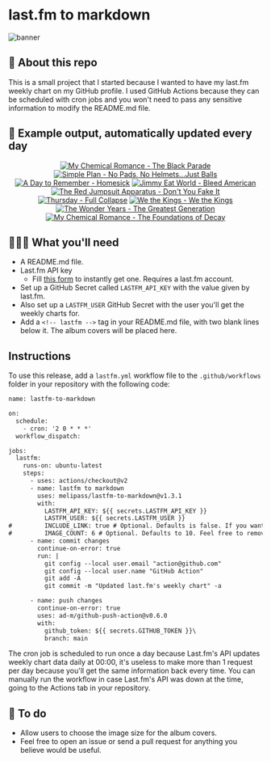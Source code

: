 # last.fm to markdown

![banner](banner.png)

## 🤖 About this repo
This is a small project that I started because I wanted to have my last.fm weekly chart on my GitHub profile. I used GitHub Actions because they can be scheduled with cron jobs and you won't need to pass any sensitive information to modify the README.md file.

## 🎵 Example output, automatically updated every day
<!-- lastfm -->
<p align="center"><a href="https://www.last.fm/music/My+Chemical+Romance/The+Black+Parade"><img src="https://lastfm.freetls.fastly.net/i/u/64s/7675defb2787ce67cd030081eb8ff77c.png" title="My Chemical Romance - The Black Parade"></a> <a href="https://www.last.fm/music/Simple+Plan/No+Pads,+No+Helmets...Just+Balls"><img src="https://lastfm.freetls.fastly.net/i/u/64s/b95f7b7b3849441a88cbcbe6f408db88.png" title="Simple Plan - No Pads, No Helmets...Just Balls"></a> <a href="https://www.last.fm/music/A+Day+to+Remember/Homesick"><img src="https://lastfm.freetls.fastly.net/i/u/64s/ee2c1861c992445fa15e43b4af6db55e.png" title="A Day to Remember - Homesick"></a> <a href="https://www.last.fm/music/Jimmy+Eat+World/Bleed+American"><img src="https://lastfm.freetls.fastly.net/i/u/64s/5f6bed4795106f6a5ace9295accf4493.jpg" title="Jimmy Eat World - Bleed American"></a> <a href="https://www.last.fm/music/The+Red+Jumpsuit+Apparatus/Don%27t+You+Fake+It"><img src="https://lastfm.freetls.fastly.net/i/u/64s/82698b70482fa952b5c83acea2595285.jpg" title="The Red Jumpsuit Apparatus - Don't You Fake It"></a> <a href="https://www.last.fm/music/Thursday/Full+Collapse"><img src="https://lastfm.freetls.fastly.net/i/u/64s/79e84c0c10c79a1a25859919e351028d.jpg" title="Thursday - Full Collapse"></a> <a href="https://www.last.fm/music/We+the+Kings/We+the+Kings"><img src="https://lastfm.freetls.fastly.net/i/u/64s/8307ba3b2c774c0d927fd558906866c0.png" title="We the Kings - We the Kings"></a> <a href="https://www.last.fm/music/The+Wonder+Years/The+Greatest+Generation"><img src="https://lastfm.freetls.fastly.net/i/u/64s/c0d7e865f2f4470682c177d57266864d.jpg" title="The Wonder Years - The Greatest Generation"></a> <a href="https://www.last.fm/music/My+Chemical+Romance/The+Foundations+of+Decay"><img src="https://lastfm.freetls.fastly.net/i/u/64s/55e0eb295310209bd9b9271092460187.jpg" title="My Chemical Romance - The Foundations of Decay"></a> </p>

          
## 👩🏽‍💻 What you'll need
* A README.md file.
* Last.fm API key
  * Fill [this form](https://www.last.fm/api/account/create) to instantly get one. Requires a last.fm account.
* Set up a GitHub Secret called ```LASTFM_API_KEY``` with the value given by last.fm.
* Also set up a ```LASTFM_USER``` GitHub Secret with the user you'll get the weekly charts for.
* Add a ```<!-- lastfm -->``` tag in your README.md file, with two blank lines below it. The album covers will be placed here.

## Instructions
To use this release, add a ```lastfm.yml``` workflow file to the ```.github/workflows``` folder in your repository with the following code:
```diff
name: lastfm-to-markdown

on:
  schedule:
    - cron: '2 0 * * *'
  workflow_dispatch:

jobs:
  lastfm:
    runs-on: ubuntu-latest
    steps:
      - uses: actions/checkout@v2
      - name: lastfm to markdown
        uses: melipass/lastfm-to-markdown@v1.3.1
        with:
          LASTFM_API_KEY: ${{ secrets.LASTFM_API_KEY }}
          LASTFM_USER: ${{ secrets.LASTFM_USER }}
#         INCLUDE_LINK: true # Optional. Defaults is false. If you want to include the link to the album page, set this to true.
#         IMAGE_COUNT: 6 # Optional. Defaults to 10. Feel free to remove this line if you want.
      - name: commit changes
        continue-on-error: true
        run: |
          git config --local user.email "action@github.com"
          git config --local user.name "GitHub Action"
          git add -A
          git commit -m "Updated last.fm's weekly chart" -a

      - name: push changes
        continue-on-error: true
        uses: ad-m/github-push-action@v0.6.0
        with:
          github_token: ${{ secrets.GITHUB_TOKEN }}\
          branch: main
```
The cron job is scheduled to run once a day because Last.fm's API updates weekly chart data daily at 00:00, it's useless to make more than 1 request per day because you'll get the same information back every time. You can manually run the workflow in case Last.fm's API was down at the time, going to the Actions tab in your repository.

## 🚧 To do
* Allow users to choose the image size for the album covers.
* Feel free to open an issue or send a pull request for anything you believe would be useful.
